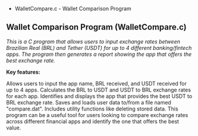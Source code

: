 * WalletCompare.c - Wallet Comparison Program

## Wallet Comparison Program (WalletCompare.c)

*This is a C program that allows users to input exchange rates between Brazilian Real (BRL) and Tether (USDT) for up to 4 different banking/fintech apps. The program then generates a report showing the app that offers the best exchange rate.*

**Key features:**

Allows users to input the app name, BRL received, and USDT received for up to 4 apps.
Calculates the BRL to USDT and USDT to BRL exchange rates for each app.
Identifies and displays the app that provides the best USDT to BRL exchange rate.
Saves and loads user data to/from a file named "compare.dat".
Includes utility functions like deleting stored data.
This program can be a useful tool for users looking to compare exchange rates across different financial apps and identify the one that offers the best value.
